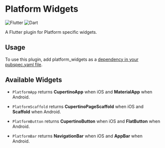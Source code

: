 # Platform Widgets

![Flutter](https://img.shields.io/badge/sdk-Flutter-9cf)
![Dart](https://img.shields.io/badge/language-Dart-blue)

A Flutter plugin for Platform specific widgets.

## Usage
To use this plugin, add platform_widgets as a [dependency in your pubspec.yaml file](https://flutter.io/platform-plugins/).

## Available Widgets

- `PlatformApp` returns **CupertinoApp** when iOS and **MaterialApp** when Android.

- `PlatformScaffold` returns **CupertinoPageScaffold** when iOS and **Scaffold** when Android.

- `PlatformButton` returns **CupertinoButton** when iOS and **FlatButton** when Android.

- `PlatformBar` returns **NavigationBar** when iOS and **AppBar** when Android.



